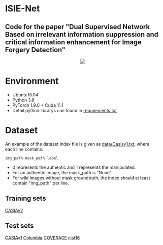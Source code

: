 # ISIE-Net

## Code for the paper "Dual Supervised Network Based on irrelevant information suppression and critical information enhancement for Image Forgery Detection"
<div align="center">
  <img src="https://github.com/ginwins/ISIE-Net/blob/master/images/ISIE-Net.jpg">
</div>

# Environment
- Ubuntu18.04
- Python 3.8
- PyTorch  1.9.0 + Cuda  11.1
- Detail python librarys can found in [requirements.txt](./requirements.txt)

# Dataset
An example of the dataset index file is given as  [data/Casisv1.txt](./data/Casiav1.txt), where each line contains:

`img_path mask_path label`  
- 0 represents the authentic and 1 represents the manipulated.
- For an authentic image, the mask_path is "None".
- For wild images without mask groundtruth, the index should at least contain "img_path" per line.

## Training sets
[CASIAv2](./data/mydata.txt)

## Test sets
[CASIAv1](./data/Casiav1.txt)
[Columbia](./data/Columbia.txt)
[COVERAGE](./data/COVERAGE.txt)
[nist16](./data/nist16.txt)
